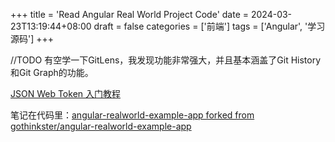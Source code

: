 +++
title = 'Read Angular Real World Project Code'
date = 2024-03-23T13:19:44+08:00
draft = false
categories = ['前端']
tags = ['Angular', '学习源码']
+++

//TODO 有空学一下GitLens，我发现功能非常强大，并且基本涵盖了Git History和Git Graph的功能。

[JSON Web Token 入门教程](https://ruanyifeng.com/blog/2018/07/json_web_token-tutorial.html)

笔记在代码里：[angular-realworld-example-app forked from gothinkster/angular-realworld-example-app](https://github.com/a-fly-fly-bird/angular-realworld-example-app/tree/study_with_notes)


